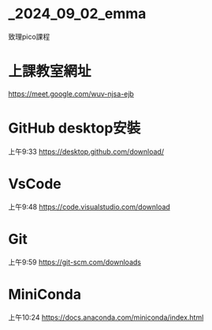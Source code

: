 # _2024_09_02_emma
致理pico課程

# 上課教室網址
https://meet.google.com/wuv-njsa-ejb

# GitHub desktop安裝
上午9:33
https://desktop.github.com/download/
# VsCode
上午9:48
https://code.visualstudio.com/download
# Git
上午9:59
https://git-scm.com/downloads
# MiniConda
上午10:24
https://docs.anaconda.com/miniconda/index.html